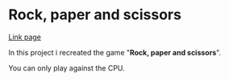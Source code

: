 # Rock, paper and scissors
[Link page](https://vlunaklick.github.io/calculator_top/)

In this project i recreated the game "**Rock, paper and scissors**".

You can only play against the CPU.
